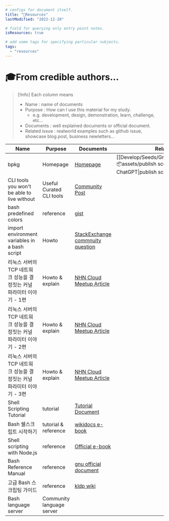 ```yaml
---
# configs for document itself.
title: "🚚Resources"
lastModified: "2022-12-28"

# field for querying only entry point notes.
isResources: true

# add some tags for specifying particular subjects.
tags:
  - "resources"
---
```

# 🎓From credible authors...
> [!info] Each column means
> - Name : name of documents
> - Purpose : How can I use this material for my study.
> 	- e.g. development, design, demonstration, learn, challenge, etc...
> - Documents : well explained documents or official document.
> - Related issue : realworld examples such as github issue, showcase blog post, business newletters...

| Name                                                                  | Purpose                   | Documents                                                                                                                         | Related issues                                                                                                                              |
| --------------------------------------------------------------------- | ------------------------- | --------------------------------------------------------------------------------------------------------------------------------- | ------------------------------------------------------------------------------------------------------------------------------------------- |
| bpkg                                                                  | Homepage                  | [Homepage](https://bpkg.sh/)                                                                                                      | [[Develop/Seeds/Grocery/Scripting/ShellScript/📦assets/publish scoped bash scripts to bpkg - ChatGPT\|publish scoped bash scripts to bpkg]] |
| CLI tools you won't be able to live without                           | Useful Curated CLI tools  | [Community Post](https://dev.to/lissy93/cli-tools-you-cant-live-without-57f6)                                                                                                                                  |                                                                                                                                             |
| bash predefined colors                                                | reference                 | [gist](https://gist.github.com/vratiu/9780109)                                                                                    |                                                                                                                                             |
| import environment variables in a bash script                         | Howto                     | [StackExchange commnuity question](https://unix.stackexchange.com/questions/495161/import-environment-variables-in-a-bash-script) |                                                                                                                                             |
| 리눅스 서버의 TCP 네트워크 성능을 결정짓는 커널 파라미터 이야기 - 1편 | Howto & explain           | [NHN Cloud Meetup Article](https://meetup.nhncloud.com/posts/53)                                                                  |                                                                                                                                             |
| 리눅스 서버의 TCP 네트워크 성능을 결정짓는 커널 파라미터 이야기 - 2편 | Howto & explain           | [NHN Cloud Meetup Article](https://meetup.nhncloud.com/posts/54)                                                                  |                                                                                                                                             |
| 리눅스 서버의 TCP 네트워크 성능을 결정짓는 커널 파라미터 이야기 - 3편 | Howto & explain           | [NHN Cloud Meetup Article](https://meetup.nhncloud.com/posts/55)                                                                  |                                                                                                                                             |
| Shell Scripting Tutorial                                              | tutorial                  | [Tutorial Document](https://www.shellscript.sh/)                                                                                  |                                                                                                                                             |
| Bash 쉘스크립트 시작하기                                              | tutorial & reference      | [wikidocs e-book](https://wikidocs.net/book/2370)                                                                                 |                                                                                                                                             |
| Shell scripting with Node.js                                          | reference                 | [Official e-book](https://exploringjs.com/nodejs-shell-scripting/toc.html)                                                        |                                                                                                                                             |
| Bash Reference Manual                                                 | reference                 | [gnu official document](https://www.gnu.org/savannah-checkouts/gnu/bash/manual/bash.html)                                         |                                                                                                                                             |
| 고급 Bash 스크립팅 가이드                                             | reference                 | [kldp wiki](https://wiki.kldp.org/HOWTO/html/Adv-Bash-Scr-HOWTO/index.html)                                                       |                                                                                                                                             |
| Bash language server                                                  | Community language server |                                                                                                                                   |                                                                                                                                             |
